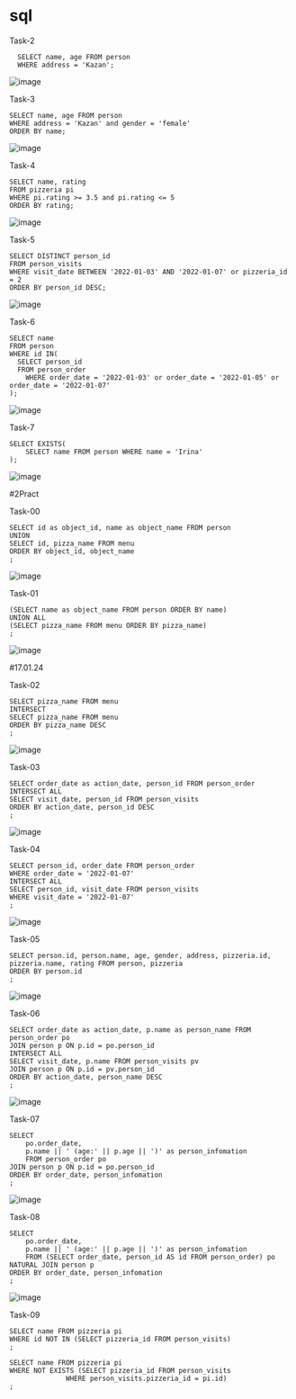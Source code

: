 # sql

Task-2

```
  SELECT name, age FROM person
  WHERE address = 'Kazan';
```  
![image](https://github.com/TofuNorthLynX/sql/assets/112647131/0c892d74-ea12-49cd-a487-5e7058d506a4)

Task-3
```
SELECT name, age FROM person
WHERE address = 'Kazan' and gender = 'female'
ORDER BY name;
```
![image](https://github.com/TofuNorthLynX/sql/assets/112647131/13eb330f-b8cd-4618-8f20-61618056f973)

Task-4
```
SELECT name, rating 
FROM pizzeria pi
WHERE pi.rating >= 3.5 and pi.rating <= 5
ORDER BY rating;
```
![image](https://github.com/TofuNorthLynX/sql/assets/112647131/e26d3984-d6a1-44e3-bd04-22ad97b9bdf9)

Task-5
```
SELECT DISTINCT person_id 
FROM person_visits
WHERE visit_date BETWEEN '2022-01-03' AND '2022-01-07' or pizzeria_id = 2
ORDER BY person_id DESC;
```
![image](https://github.com/TofuNorthLynX/sql/assets/112647131/95905eed-1121-4b45-929c-e6f9fcbddd6f)

Task-6
```
SELECT name
FROM person 
WHERE id IN(
  SELECT person_id 
  FROM person_order 
	WHERE order_date = '2022-01-03' or order_date = '2022-01-05' or order_date = '2022-01-07'
);
```
![image](https://github.com/TofuNorthLynX/sql/assets/112647131/813e916a-e64a-4e02-ae05-0e3c081076f0)

Task-7

```
SELECT EXISTS(
	SELECT name FROM person WHERE name = 'Irina'
);
```
![image](https://github.com/TofuNorthLynX/sql/assets/112647131/b19a8b30-0e9a-4464-b25f-d16a8f1aeab8)

#2Pract

Task-00
```
SELECT id as object_id, name as object_name FROM person
UNION
SELECT id, pizza_name FROM menu
ORDER BY object_id, object_name
;
```
![image](https://github.com/TofuNorthLynX/sql/assets/112647131/10951696-3649-4fa7-a021-a36652ee12de)

Task-01
```
(SELECT name as object_name FROM person ORDER BY name)
UNION ALL
(SELECT pizza_name FROM menu ORDER BY pizza_name)
; 
```
![image](https://github.com/TofuNorthLynX/sql/assets/112647131/1a6bf3c2-e105-4c4b-bd4c-a03ea20e843e)

#17.01.24

Task-02
```
SELECT pizza_name FROM menu
INTERSECT
SELECT pizza_name FROM menu
ORDER BY pizza_name DESC
;
```
![image](https://github.com/TofuNorthLynX/sql/assets/112647131/c21ec969-dbdc-483f-b0e7-873160898384)

Task-03
```
SELECT order_date as action_date, person_id FROM person_order
INTERSECT ALL
SELECT visit_date, person_id FROM person_visits
ORDER BY action_date, person_id DESC
;
```
![image](https://github.com/TofuNorthLynX/sql/assets/112647131/a07726e2-8ccc-40b5-8c0b-3bb08ea453c9)

Task-04
```
SELECT person_id, order_date FROM person_order
WHERE order_date = '2022-01-07'
INTERSECT ALL
SELECT person_id, visit_date FROM person_visits
WHERE visit_date = '2022-01-07'
;
```
![image](https://github.com/TofuNorthLynX/sql/assets/112647131/a3fb9adf-eb7f-4be2-9c6d-5258cab52777)

Task-05
```
SELECT person.id, person.name, age, gender, address, pizzeria.id, pizzeria.name, rating FROM person, pizzeria
ORDER BY person.id
;
```
![image](https://github.com/TofuNorthLynX/sql/assets/112647131/43406559-6145-4bad-b491-74414dd5779b)

Task-06
```
SELECT order_date as action_date, p.name as person_name FROM person_order po
JOIN person p ON p.id = po.person_id
INTERSECT ALL
SELECT visit_date, p.name FROM person_visits pv
JOIN person p ON p.id = pv.person_id
ORDER BY action_date, person_name DESC
;
```
![image](https://github.com/TofuNorthLynX/sql/assets/112647131/f4d2040b-4ed7-4325-8fc6-b4f4f638f96e)

Task-07
```
SELECT 
	po.order_date, 
	p.name || ' (age:' || p.age || ')' as person_infomation 
	FROM person_order po
JOIN person p ON p.id = po.person_id
ORDER BY order_date, person_infomation
;
```
![image](https://github.com/TofuNorthLynX/sql/assets/112647131/e3ea79ee-2131-4628-9025-15587714796a)

Task-08
```
SELECT 
	po.order_date, 
	p.name || ' (age:' || p.age || ')' as person_infomation 
	FROM (SELECT order_date, person_id AS id FROM person_order) po
NATURAL JOIN person p
ORDER BY order_date, person_infomation
;
```
![image](https://github.com/TofuNorthLynX/sql/assets/112647131/8987b9fd-4479-47d7-8e67-5551135ad0e7)

Task-09
```
SELECT name FROM pizzeria pi 
WHERE id NOT IN (SELECT pizzeria_id FROM person_visits)
;

SELECT name FROM pizzeria pi 
WHERE NOT EXISTS (SELECT pizzeria_id FROM person_visits
			  WHERE person_visits.pizzeria_id = pi.id)
;
```

